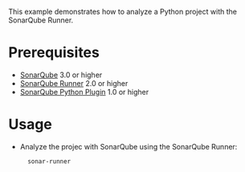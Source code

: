 This example demonstrates how to analyze a Python project with the SonarQube Runner.

Prerequisites
=============
* [SonarQube](http://www.sonarsource.org/downloads/) 3.0 or higher
* [SonarQube Runner](http://docs.codehaus.org/x/N4KxDQ) 2.0 or higher
* [SonarQube Python Plugin](http://docs.codehaus.org/display/SONAR/Python+Plugin) 1.0 or higher

Usage
=====
* Analyze the projec with SonarQube using the SonarQube Runner:

        sonar-runner
